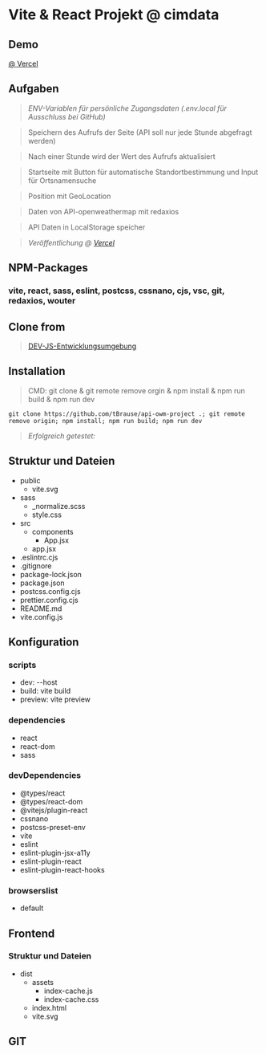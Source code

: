 # Vite & React Projekt @ cimdata

## Demo

[@ Vercel](https://api-project-final-g7mp.vercel.app/)

## Aufgaben

> _ENV-Variablen für persönliche Zugangsdaten (.env.local für Ausschluss bei GitHub)_

> Speichern des Aufrufs der Seite (API soll nur jede Stunde abgefragt werden)

> Nach einer Stunde wird der Wert des Aufrufs aktualisiert

> Startseite mit Button für automatische Standortbestimmung und Input für Ortsnamensuche

> Position mit GeoLocation

> Daten von API-openweathermap mit redaxios

> API Daten in LocalStorage speicher

> _Veröffentlichung @ [Vercel](https://npm-vite-react-sass-8oup.vercel.app/)_

## NPM-Packages

### vite, react, sass, eslint, postcss, cssnano, cjs, vsc, git, redaxios, wouter

## Clone from

> [DEV-JS-Entwicklungsumgebung](https://github.com/tBrause/npm-vite-react-sass)

## Installation

> CMD: git clone & git remote remove orgin & npm install & npm run build & npm run dev

    git clone https://github.com/tBrause/api-owm-project .; git remote remove origin; npm install; npm run build; npm run dev

> _Erfolgreich getestet:_

## Struktur und Dateien

- public
  - vite.svg
- sass
  - \_normalize.scss
  - style.css
- src
  - components
    - App.jsx
  - app.jsx
- .eslintrc.cjs
- .gitignore
- package-lock.json
- package.json
- postcss.config.cjs
- prettier.config.cjs
- README.md
- vite.config.js

## Konfiguration

### scripts

- dev: --host
- build: vite build
- preview: vite preview

### dependencies

- react
- react-dom
- sass

### devDependencies

- @types/react
- @types/react-dom
- @vitejs/plugin-react
- cssnano
- postcss-preset-env
- vite
- eslint
- eslint-plugin-jsx-a11y
- eslint-plugin-react
- eslint-plugin-react-hooks

### browserslist

- default

## Frontend

### Struktur und Dateien

- dist
  - assets
    - index-cache.js
    - index-cache.css
  - index.html
  - vite.svg

## GIT

<!-- kom -->
